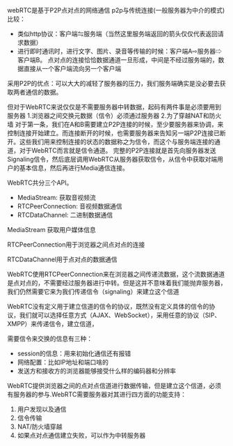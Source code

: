 webRTC是基于P2P点对点的网络通信
p2p与传统连接(一般服务器为中介的模式)比较：
* 类似http协议：客户端⇋服务端（当然这里服务端返回的箭头仅仅代表返回请求数据）
* 进行即时通讯时，进行文字、图片、录音等传输的时候：客户端A⇨服务器⇨客户端B。
点对点的连接恰恰数据通道一旦形成，中间是不经过服务端的，数据直接从一个客户端流向另一个客户端

采用P2P的优点：可以大大的减轻了服务器的压力，我们服务端确实是没必要去获取两者通信的数据。

但对于WebRTC来说仅仅是不需要服务器中转数据，起码有两件事是必须要用到服务器
1.浏览器之间交换元数据（信令）必须通过服务器
2.为了穿越NAT和防火墙
对于第一条，我们在A和B需要建立P2P连接的时候，至少要服务器来协调，来控制连接开始建立。而连接断开的时候，也需要服务器来告知另一端P2P连接已断开。这些我们用来控制连接的状态的数据称之为信令，而这个与服务端连接的通道，对于WebRTC而言就是信令通道。
完整的P2P连接就是首先向服务器发送Signaling信令，然后底层调用WebRTC从服务器获取信令，从信令中获取对端用户的基本信息，然后再进行Media通信连接。

WebRTC共分三个API。

* MediaStream: 获取音视频流
* RTCPeerConnection: 音视频数据通信
* RTCDataChannel: 二进制数据通信

MediaStream 获取用户媒体信息

RTCPeerConnection用于浏览器之间点对点的连接

RTCDataChannel用于点对点的数据通信

WebRTC使用RTCPeerConnection来在浏览器之间传递流数据，这个流数据通道是点对点的，不需要经过服务器进行中转。但是这并不意味着我们能抛弃服务器，我们仍然需要它来为我们传递信令（signaling）来建立这个信道

WebRTC没有定义用于建立信道的信令的协议，既然没有定义具体的信令的协议，我们就可以选择任意方式（AJAX、WebSocket），采用任意的协议（SIP、XMPP）来传递信令，建立信道，

需要信令来交换的信息有三种：
* session的信息：用来初始化通信还有报错
* 网络配置：比如IP地址和端口啥的
* 发送方和接收方的浏览器能够接受什么样的编码器和分辨率

WebRTC提供浏览器之间的点对点信道进行数据传输，但是建立这个信道，必须有服务器的参与.WebRTC需要服务器对其进行四方面的功能支持：
1. 用户发现以及通信
2. 信令传输
3. NAT/防火墙穿越
4. 如果点对点通信建立失败，可以作为中转服务器


